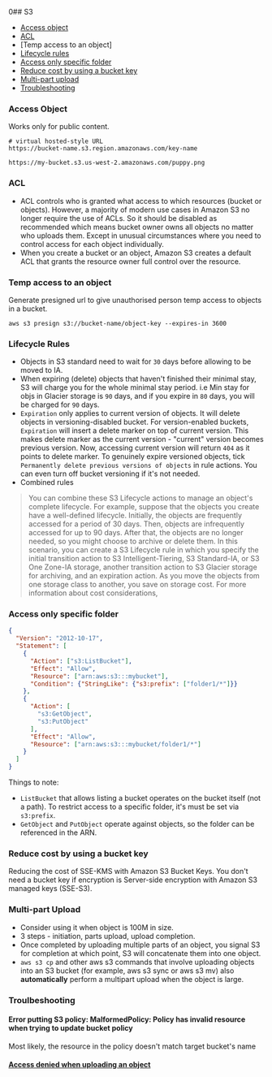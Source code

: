 0## S3

- [Access object](#access-object)
- [ACL](#acl)
- [Temp access to an object]
- [Lifecycle rules](#lifecycle-rules)
- [Access only specific folder](#access-only-specific-folder)
- [Reduce cost by using a bucket key](#reduce-cost-by-using-a-bucket-key)
- [Multi-part upload](#multi-part-upload)
- [Troubleshooting](#troubleshooting)

### Access Object

Works only for public content.

```
# virtual hosted-style URL
https://bucket-name.s3.region.amazonaws.com/key-name

https://my-bucket.s3.us-west-2.amazonaws.com/puppy.png
```

### ACL

- ACL controls who is granted what access to which resources (bucket or objects). However, a majority of modern use cases in Amazon S3 no longer require the use of ACLs. So it should be disabled as recommended which means bucket owner owns all objects no matter who uploads them. Except in unusual circumstances where you need to control access for each object individually.
- When you create a bucket or an object, Amazon S3 creates a default ACL that grants the resource owner full control over the resource.

### Temp access to an object

Generate presigned url to give unauthorised person temp access to objects in a bucket.

```
aws s3 presign s3://bucket-name/object-key --expires-in 3600
```

### Lifecycle Rules

- Objects in S3 standard need to wait for `30` days before allowing to be moved to IA.
- When expiring (delete) objects that haven't finished their minimal stay, S3 will charge you for the whole minimal stay period. i.e Min stay for objs in Glacier storage is `90` days, and if you expire in `80` days, you will be charged for `90` days.
- `Expiration` only applies to current version of objects. It will delete objects in versioning-disabled bucket. For version-enabled buckets, `Expiration` will insert a delete marker on top of current version. This makes delete marker as the current version - "current" version becomes previous version. Now, accessing current version will return `404` as it points to delete marker. To genuinely expire versioned objects, tick `Permanently delete previous versions of objects` in rule actions. You can even turn off bucket versioning if it's not needed.
- Combined rules

> You can combine these S3 Lifecycle actions to manage an object's complete lifecycle. For example, suppose that the objects you create have a well-defined lifecycle. Initially, the objects are frequently accessed for a period of 30 days. Then, objects are infrequently accessed for up to 90 days. After that, the objects are no longer needed, so you might choose to archive or delete them. In this scenario, you can create a S3 Lifecycle rule in which you specify the initial transition action to S3 Intelligent-Tiering, S3 Standard-IA, or S3 One Zone-IA storage, another transition action to S3 Glacier storage for archiving, and an expiration action. As you move the objects from one storage class to another, you save on storage cost. For more information about cost considerations,

### Access only specific folder

```json
{
  "Version": "2012-10-17",
  "Statement": [
    {
      "Action": ["s3:ListBucket"],
      "Effect": "Allow",
      "Resource": ["arn:aws:s3:::mybucket"],
      "Condition": {"StringLike": {"s3:prefix": ["folder1/*"]}}
    },
    {
      "Action": [
        "s3:GetObject",
        "s3:PutObject"
      ],
      "Effect": "Allow",
      "Resource": ["arn:aws:s3:::mybucket/folder1/*"]
    }
  ]
}
```
Things to note:
- `ListBucket` that allows listing a bucket operates on the bucket itself (not a path). To restrict access to a specific folder, it's must be set via `s3:prefix`.
- `GetObject` and `PutObject` operate against objects, so the folder can be referenced in the ARN.

### Reduce cost by using a bucket key

Reducing the cost of SSE-KMS with Amazon S3 Bucket Keys. You don't need a bucket key if encryption is Server-side encryption with Amazon S3 managed keys (SSE-S3).

### Multi-part Upload

- Consider using it when object is 100M in size.
- 3 steps - initiation, parts upload, upload completion.
- Once completed by uploading multiple parts of an object, you signal S3 for completion at which point,
S3 will concatenate them into one object.
- `aws s3 cp` and other aws s3 commands that involve uploading objects into an S3 bucket (for example, aws s3 sync or aws s3 mv) also **automatically** perform a multipart upload when the object is large.

### Troulbeshooting

#### Error putting S3 policy: MalformedPolicy: Policy has invalid resource when trying to update bucket policy
Most likely, the resource in the policy doesn't match target bucket's name

#### [Access denied when uploading an object](https://repost.aws/knowledge-center/s3-403-forbidden-error)

